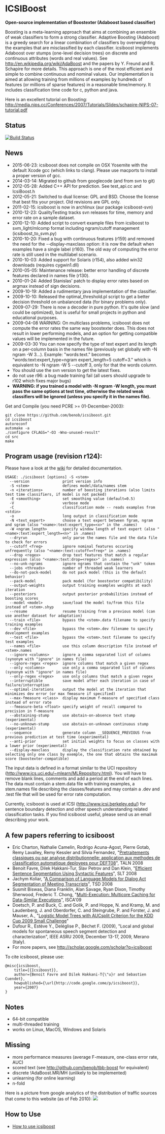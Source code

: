 ICSIBoost
=========
**Open-source implementation of Boostexter (Adaboost based classifier)**

Boosting is a meta-learning approach that aims at combining an ensemble of weak classifiers to form a strong classifier. Adaptive Boosting (Adaboost) is a greedy search for a linear combination of classifiers by overweighting the examples that are misclassified by each classifier. icsiboost implements Adaboost over stumps (one-level decision trees) on discrete and continuous attributes (words and real values). See http://en.wikipedia.org/wiki/AdaBoost and the papers by Y. Freund and R. Schapire for more details. This approach is one of the most efficient and simple to combine continuous and nominal values. Our implementation is aimed at allowing training from millions of examples by hundreds of features (or millions of sparse features) in a reasonable time/memory. It includes classification time code for c, python and java.

Here is an excellent tutorial on Boosting: http://media.nips.cc/Conferences/2007/Tutorials/Slides/schapire-NIPS-07-tutorial.pdf

Status
------

[![Build Status](https://travis-ci.org/benob/icsiboost.svg?branch=master)](https://travis-ci.org/benob/icsiboost)

News
----

* 2015-06-23: icsiboost does not compile on OSX Yosemite with the default Xcode gcc (which links to clang). Please use macports to install a proper version of gcc.
* 2014-03-14: Migrated to github from googlecode (and from svn to git)
* 2012-05-28: Added C++ API for prediction. See test_api.cc and IcsiBoost.h
* 2012-05-21: Switched to dual license: GPL and BSD. Choose the license that best fits your project. Old revisions are GPL only.
* 2011-02-15: icsiboost is now in archlinux (aur package icsiboost-svn)
* 2010-12-23: QualityTesting tracks svn releases for time, memory and error rate on a sample dataset.
* 2010-12-10: Added script to convert example files from icsiboost to svm_light/mlcomp format including ngram/cutoff management (icsiboost_to_svm.py)
* 2010-10-20: Fixed a bug with continuous features (r159) and removed the need for the --display-maxclass option: it is now the default when examples have a single label (r160). The old way of computing the error rate is still used in the multilabel scenario.
* 2010-10-03: Added support for Solaris (r154), also added win32 downloads (requires cygwin1.dll)
* 2010-05-05: Maintenance release: better error handling of discrete features declared in names file (r130).
* 2010-01-24: Added Stanislas' patch to display error rates based on argmax instead of sign decisions.
* 2009-10-19: Added a rudimentary java implementation of the classifier.
* 2009-10-10: Released the optimal_threshold.pl script to get a better decision threshold on unbalanced data (for binary problems only).
* 2009-07-29: There is now a decoder in pure python. It's quite slow (and could be optimized), but is useful for small projects in python and educational purposes.
* 2009-04-08 WARNING: On multiclass problems, icsiboost does not compute the error rates the same way boostexter does. This does not result in lower performing models, and an option for getting compatible values will be implemented in the future.
* 2009-03-30 You can now specify the type of text expert and its length on a per-column basis in the names file (previously set globally with -N ngram -W 3...). Example: "words:text." becomes "words:text:expert_type=ngram expert_length=5 cutoff=3." which is equivalent to -N ngram -W 5 --cutoff 3, only for that the words column.
* You should use the svn version to get the latest fixes.
* do not use r96: a bug made training fail (all users should upgrade to r102 which fixes major bugs)
* **WARNING: if you trained a model with -N ngram -W length, you must pass the same options at test time, otherwise the related weak classifiers will be ignored (unless you specify it in the names file).**

Get and Compile (you need PCRE >= 01-December-2003):

```
git clone https://github.com/benob/icsiboost.git
cd icsiboost
autoreconf
automake -a
./configure CFLAGS="-O3 -Wno-unused-result"
cd src
make
```

Program usage (revision r124):
------------------------------

Please have a look at the [wiki](https://github.com/benob/icsiboost/wiki) for detailed documentation.

```
USAGE: ./icsiboost [options] -S <stem>
  --version               print version info
  -S <stem>               defines model/data/names stem
  -n <iterations>         number of boosting iterations (also limits test time classifiers, if model is not packed)
  -E <smoothing>          set smoothing value (default=0.5)
  -V                      verbose mode
  -C                      classification mode -- reads examples from <stdin>
  -o                      long output in classification mode
  -N <text_expert>        choose a text expert between fgram, ngram and sgram (also "<name>:text:expert_type=<x>" in the .names)
  -W <ngram_length>       specify window length of text expert (also "<name>:text:expert_length=<n>" in .names)
  --dryrun                only parse the names file and the data file to check for errors
  --cutoff <freq>         ignore nominal features occuring unfrequently (also "<name>:text:cutoff=<freq>" in .names)
  --drop <regex>          drop text features that match a regular expression (also "<name>:text:drop=<regex>" in .names)
  --no-unk-ngrams         ignore ngrams that contain the "unk" token
  --jobs <threads>        number of threaded weak learners
  --do-not-pack-model     do not pack model (this is the default behavior)
  --pack-model            pack model (for boostexter compatibility)
  --output-weights        output training examples weights at each iteration
  --posteriors            output posterior probabilities instead of boosting scores
  --model <model>         save/load the model to/from this file instead of <stem>.shyp
  --resume                resume training from a previous model (can use another dataset for adaptation)
  --train <file>          bypass the <stem>.data filename to specify training examples
  --dev <file>            bypass the <stem>.dev filename to specify development examples
  --test <file>           bypass the <stem>.test filename to specify test examples
  --names <file>          use this column description file instead of <stem>.names
  --ignore <columns>      ignore a comma separated list of columns (synonym with "ignore" in names file)
  --ignore-regex <regex>  ignore columns that match a given regex
  --only <columns>        use only a comma separated list of columns (synonym with "ignore" in names file)
  --only-regex <regex>    use only columns that match a given regex
  --interruptible         save model after each iteration in case of failure/interruption
  --optimal-iterations    output the model at the iteration that minimizes dev error (or max fmeasure if specified)
  --max-fmeasure <class>  display maximum f-measure of specified class instead of error rate
  --fmeasure-beta <float> specify weight of recall compared to precision in f-measure
  --abstaining-stump      use abstain-on-absence text stump (experimental)
  --no-unknown-stump      use abstain-on-unknown continuous stump (experimental)
  --sequence              generate column __SEQUENCE_PREVIOUS from previous prediction at test time (experimental)
  --anti-prior            set initial weights to focus on classes with a lower prior (experimental)
  --display-maxclass      display the classification rate obtained by selecting only one class by exemple, the one that obtains the maximum score (boostexter-compatible)
```

The input data is defined in a format similar to the UCI repository (http://www.ics.uci.edu/~mlearn/MLRepository.html). You will have to remove blank lines, comments and add a period at the end of each lines. The data must contain a stem.data file with training examples, a stem.names file describing the classes/features and may contain a .dev and .test file that will be used for error rate computation.

Currently, icsiboost is used at ICSI (http://www.icsi.berkeley.edu/) for sentence boundary detection and other speech understanding related classification tasks. If you find icsiboost useful, please send us an email describing your work.

A few papers referring to icsiboost
-----------------------------------

  * Eric Charton, Nathalie Camelin, Rodrigo Acuna-Agost, Pierre Gotab, Remy Lavalley, Remy Kessler and Silvia Fernandez, "[Pretraitements classiques ou par analyse distributionnelle: application aux methodes de classification automatique deployees pour DEFT08](http://deft08.limsi.fr/actes/deft-05_charton-et-al08_v5.pdf)", TALN 2008
  * Benoit Favre, Dilek Hakkani-Tur, Slav Petrov and Dan Klein, "[Efficient Sentence Segmentation Using Syntactic Features](http://www.eecs.berkeley.edu/~petrov/data/slt08.pdf)", SLT 2008
  * Jachym Koliar, "[A Comparison of Language Models for Dialog Act Segmentation of Meeting Transcripts](http://ar.kky.zcu.cz/en/publications/1/JachymKolar_2008_AComparisonof.pdf)", TSD 2008
  * Susmit Biswas, Diana Franklin, Alan Savage, Ryan Dixon, Timothy Sherwood, Frederic T. Chong, "[Multi-Execution: Multicore Caching for Data-Similar Executions](http://www.cs.ucsb.edu/~susmit/papers/isca142-biswas.pdf)", ISCA'09
  * Doetsch, P. and Buck, C. and Golik, P. and Hoppe, N. and Kramp, M. and Laudenberg, J. and Oberdorfer, C. and Steingrube, P. and Forster, J. and Mauser, A., "[Logistic Model Trees with AUCsplit Criterion for the KDD Cup 2009 Small Challenge](http://clopinet.com/isabelle/Projects/KDDcup09/Papers/Aachen-paper6.pdf)"
  * Dufour R., Estève Y., Deléglise P., Béchet F. (2009), "Local and global models for spontaneous speech segment detection and characterization", IEEE ASRU 2009, December 13-17, 2009, Merano (Italy).
  * For more papers, see http://scholar.google.com/scholar?q=icsiboost

To cite icsiboost, please use:
```
@misc{icsiboost,
    title={{Icsiboost}},
    author={Benoit Favre and Dilek Hakkani-T{\"u}r and Sebastien Cuendet},
    howpublished={\url{http://code.google.come/p/icsiboost}},
    year={2007}
}
```

Notes
-----

  * 64-bit compatible
  * multi-threaded training
  * works on Linux, MacOS, Windows and Solaris

Missing
-------

  * more performance measures (average F-measure, one-class error rate, AUC)
  * scored text (see http://github.com/benob/tbb-boost for equivalent)
  * discrete !AdaBoost.MR/MH (unlikely to be implemented)
  * unlearning (for online learning)
  * n-fold

Here is a picture from google analytics of the distribution of traffic sources that come to this website (as of Feb 2010):
![](http://icsiboost.googlecode.com/files/icsiboost_traffic_sources.png)

How to Use
----------

  * [How to use icsiboost](HOWTO.md)

